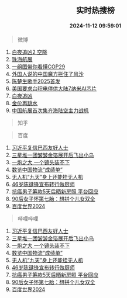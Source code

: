 <div align="center"><h2>实时热搜榜</h2><h4>2024-11-12 09:59:01</h4></div>

> 微博  

1. [白夜追凶2 空降](https://s.weibo.com/weibo?q=%E7%99%BD%E5%A4%9C%E8%BF%BD%E5%87%B62%20%E7%A9%BA%E9%99%8D&t=31&band_rank=1&Refer=top)<br />
2. [珠海航展](https://s.weibo.com/weibo?q=%E7%8F%A0%E6%B5%B7%E8%88%AA%E5%B1%95&t=31&band_rank=2&Refer=top)<br />
3. [一组图带你看懂COP29](https://s.weibo.com/weibo?q=%23%E4%B8%80%E7%BB%84%E5%9B%BE%E5%B8%A6%E4%BD%A0%E7%9C%8B%E6%87%82COP29%23&t=31&band_rank=3&Refer=top)<br />
4. [外国人说的中国魔方拦住了风沙](https://s.weibo.com/weibo?q=%23%E5%A4%96%E5%9B%BD%E4%BA%BA%E8%AF%B4%E7%9A%84%E4%B8%AD%E5%9B%BD%E9%AD%94%E6%96%B9%E6%8B%A6%E4%BD%8F%E4%BA%86%E9%A3%8E%E6%B2%99%23&t=31&band_rank=4&Refer=top)<br />
5. [陈楚生歌手2025首发](https://s.weibo.com/weibo?q=%23%E9%99%88%E6%A5%9A%E7%94%9F%E6%AD%8C%E6%89%8B2025%E9%A6%96%E5%8F%91%23&t=31&band_rank=5&Refer=top)<br />
6. [美国要求台积电停供大陆7纳米AI芯片](https://s.weibo.com/weibo?q=%23%E7%BE%8E%E5%9B%BD%E8%A6%81%E6%B1%82%E5%8F%B0%E7%A7%AF%E7%94%B5%E5%81%9C%E4%BE%9B%E5%A4%A7%E9%99%867%E7%BA%B3%E7%B1%B3AI%E8%8A%AF%E7%89%87%23&t=31&band_rank=6&Refer=top)<br />
7. [白夜追凶](https://s.weibo.com/weibo?q=%E7%99%BD%E5%A4%9C%E8%BF%BD%E5%87%B6&t=31&band_rank=7&Refer=top)<br />
8. [金价再跳水](https://s.weibo.com/weibo?q=%23%E9%87%91%E4%BB%B7%E5%86%8D%E8%B7%B3%E6%B0%B4%23&t=31&band_rank=8&Refer=top)<br />
9. [中国航展首次集齐海陆空主力战机](https://s.weibo.com/weibo?q=%23%E4%B8%AD%E5%9B%BD%E8%88%AA%E5%B1%95%E9%A6%96%E6%AC%A1%E9%9B%86%E9%BD%90%E6%B5%B7%E9%99%86%E7%A9%BA%E4%B8%BB%E5%8A%9B%E6%88%98%E6%9C%BA%23&t=31&band_rank=9&Refer=top)<br />

> 知乎  


> 百度  

1. [习近平复信巴西友好人士](https://www.baidu.com/s?wd=%E4%B9%A0%E8%BF%91%E5%B9%B3%E5%A4%8D%E4%BF%A1%E5%B7%B4%E8%A5%BF%E5%8F%8B%E5%A5%BD%E4%BA%BA%E5%A3%AB&sa=fyb_news&rsv_dl=fyb_news)<br />
2. [三星堆一团皱皱金箔展开后飞出小鸟](https://www.baidu.com/s?wd=%E4%B8%89%E6%98%9F%E5%A0%86%E4%B8%80%E5%9B%A2%E7%9A%B1%E7%9A%B1%E9%87%91%E7%AE%94%E5%B1%95%E5%BC%80%E5%90%8E%E9%A3%9E%E5%87%BA%E5%B0%8F%E9%B8%9F&sa=fyb_news&rsv_dl=fyb_news)<br />
3. [一炮之大 一个镜头装不下](https://www.baidu.com/s?wd=%E4%B8%80%E7%82%AE%E4%B9%8B%E5%A4%A7+%E4%B8%80%E4%B8%AA%E9%95%9C%E5%A4%B4%E8%A3%85%E4%B8%8D%E4%B8%8B&sa=fyb_news&rsv_dl=fyb_news)<br />
4. [数览中国物流“成绩单”](https://www.baidu.com/s?wd=%E6%95%B0%E8%A7%88%E4%B8%AD%E5%9B%BD%E7%89%A9%E6%B5%81%E2%80%9C%E6%88%90%E7%BB%A9%E5%8D%95%E2%80%9D&sa=fyb_news&rsv_dl=fyb_news)<br />
5. [无人机“九天”身上还能挂无人机](https://www.baidu.com/s?wd=%E6%97%A0%E4%BA%BA%E6%9C%BA%E2%80%9C%E4%B9%9D%E5%A4%A9%E2%80%9D%E8%BA%AB%E4%B8%8A%E8%BF%98%E8%83%BD%E6%8C%82%E6%97%A0%E4%BA%BA%E6%9C%BA&sa=fyb_news&rsv_dl=fyb_news)<br />
6. [46岁陈键锋宣布转行做厨师](https://www.baidu.com/s?wd=46%E5%B2%81%E9%99%88%E9%94%AE%E9%94%8B%E5%AE%A3%E5%B8%83%E8%BD%AC%E8%A1%8C%E5%81%9A%E5%8E%A8%E5%B8%88&sa=fyb_news&rsv_dl=fyb_news)<br />
7. [抗癌男子筹款5天后晒新房照 平台回应](https://www.baidu.com/s?wd=%E6%8A%97%E7%99%8C%E7%94%B7%E5%AD%90%E7%AD%B9%E6%AC%BE5%E5%A4%A9%E5%90%8E%E6%99%92%E6%96%B0%E6%88%BF%E7%85%A7+%E5%B9%B3%E5%8F%B0%E5%9B%9E%E5%BA%94&sa=fyb_news&rsv_dl=fyb_news)<br />
8. [90后女子怀第七胎：想拼个儿女双全](https://www.baidu.com/s?wd=90%E5%90%8E%E5%A5%B3%E5%AD%90%E6%80%80%E7%AC%AC%E4%B8%83%E8%83%8E%EF%BC%9A%E6%83%B3%E6%8B%BC%E4%B8%AA%E5%84%BF%E5%A5%B3%E5%8F%8C%E5%85%A8&sa=fyb_news&rsv_dl=fyb_news)<br />
9. [百度世界2024](https://www.baidu.com/s?wd=%E7%99%BE%E5%BA%A6%E4%B8%96%E7%95%8C2024&sa=fyb_news&rsv_dl=fyb_news)<br />

> 哔哩哔哩  

1. [习近平复信巴西友好人士](https://www.baidu.com/s?wd=%E4%B9%A0%E8%BF%91%E5%B9%B3%E5%A4%8D%E4%BF%A1%E5%B7%B4%E8%A5%BF%E5%8F%8B%E5%A5%BD%E4%BA%BA%E5%A3%AB&sa=fyb_news&rsv_dl=fyb_news)<br />
2. [三星堆一团皱皱金箔展开后飞出小鸟](https://www.baidu.com/s?wd=%E4%B8%89%E6%98%9F%E5%A0%86%E4%B8%80%E5%9B%A2%E7%9A%B1%E7%9A%B1%E9%87%91%E7%AE%94%E5%B1%95%E5%BC%80%E5%90%8E%E9%A3%9E%E5%87%BA%E5%B0%8F%E9%B8%9F&sa=fyb_news&rsv_dl=fyb_news)<br />
3. [一炮之大 一个镜头装不下](https://www.baidu.com/s?wd=%E4%B8%80%E7%82%AE%E4%B9%8B%E5%A4%A7+%E4%B8%80%E4%B8%AA%E9%95%9C%E5%A4%B4%E8%A3%85%E4%B8%8D%E4%B8%8B&sa=fyb_news&rsv_dl=fyb_news)<br />
4. [数览中国物流“成绩单”](https://www.baidu.com/s?wd=%E6%95%B0%E8%A7%88%E4%B8%AD%E5%9B%BD%E7%89%A9%E6%B5%81%E2%80%9C%E6%88%90%E7%BB%A9%E5%8D%95%E2%80%9D&sa=fyb_news&rsv_dl=fyb_news)<br />
5. [无人机“九天”身上还能挂无人机](https://www.baidu.com/s?wd=%E6%97%A0%E4%BA%BA%E6%9C%BA%E2%80%9C%E4%B9%9D%E5%A4%A9%E2%80%9D%E8%BA%AB%E4%B8%8A%E8%BF%98%E8%83%BD%E6%8C%82%E6%97%A0%E4%BA%BA%E6%9C%BA&sa=fyb_news&rsv_dl=fyb_news)<br />
6. [46岁陈键锋宣布转行做厨师](https://www.baidu.com/s?wd=46%E5%B2%81%E9%99%88%E9%94%AE%E9%94%8B%E5%AE%A3%E5%B8%83%E8%BD%AC%E8%A1%8C%E5%81%9A%E5%8E%A8%E5%B8%88&sa=fyb_news&rsv_dl=fyb_news)<br />
7. [抗癌男子筹款5天后晒新房照 平台回应](https://www.baidu.com/s?wd=%E6%8A%97%E7%99%8C%E7%94%B7%E5%AD%90%E7%AD%B9%E6%AC%BE5%E5%A4%A9%E5%90%8E%E6%99%92%E6%96%B0%E6%88%BF%E7%85%A7+%E5%B9%B3%E5%8F%B0%E5%9B%9E%E5%BA%94&sa=fyb_news&rsv_dl=fyb_news)<br />
8. [90后女子怀第七胎：想拼个儿女双全](https://www.baidu.com/s?wd=90%E5%90%8E%E5%A5%B3%E5%AD%90%E6%80%80%E7%AC%AC%E4%B8%83%E8%83%8E%EF%BC%9A%E6%83%B3%E6%8B%BC%E4%B8%AA%E5%84%BF%E5%A5%B3%E5%8F%8C%E5%85%A8&sa=fyb_news&rsv_dl=fyb_news)<br />
9. [百度世界2024](https://www.baidu.com/s?wd=%E7%99%BE%E5%BA%A6%E4%B8%96%E7%95%8C2024&sa=fyb_news&rsv_dl=fyb_news)<br />

